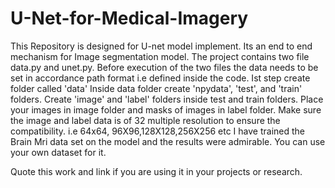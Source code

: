 # U-Net-for-Medical-Imagery
This Repository is designed for U-net model implement. Its an end to end mechanism for Image segmentation model. 
The project contains two file data.py and unet.py.
Before execution of the two files the data needs to be set in accordance path format i.e defined inside the code.
Ist step create folder called 'data'
Inside data folder create 'npydata', 'test', and 'train' folders.
Create 'image' and 'label' folders inside test and train folders. 
Place your images in image folder and masks of images in label folder.
Make sure the image and label data is of 32 multiple resolution to ensure the compatibility. 
i.e 64x64, 96X96,128X128,256X256 etc
I have trained the Brain Mri data set on the model and the results were admirable. You can use your own dataset for it.


Quote this work and link if you are using it in your projects or research.

